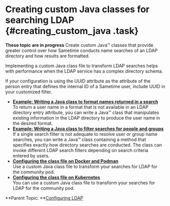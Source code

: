 # Creating custom Java classes for searching LDAP {#creating_custom_java .task}

**These topic are in progress** Create custom Java™ classes that provide greater control over how Sametime conducts name searches of an LDAP directory and how results are formatted.

Implementing a custom Java class file to transform LDAP searches helps with performance when the LDAP service has a complex directory schema.

If your configuration is using the UUID attribute as the attribute of the person entry that defines the internal ID of a Sametime user, include UUID in your customized filter.

-   **[Example: Writing a Java class to format names returned in a search](config_chat_ldap_java_format.md)**  
To return a user name in a format that is not available in an LDAP directory entry attribute, you can write a Java™ class that manipulates existing information in the LDAP directory to produce the user name in the desired format.
-   **[Example: Writing a Java class to filter searches for people and groups](config_chat_ldap_java_people.md)**  
If a single search filter is not adequate to resolve user or group name searches, you can write a Java™ class containing a method that specifies exactly how directory searches are conducted. The class can invoke different LDAP search filters depending on search criteria entered by users.
-   **[Configuring the class file on Docker and Podman](config_class_file_docker.md)**  
Use a custom Java class file to transform your searches for LDAP for the community pod.
-   **[Configuring the class file on Kubernetes](config_class_file_kubernetes.md)**  
You can use a custom Java class file to transform your searches for LDAP for the community pod.

**Parent Topic:  **[Configuring LDAP](configuring_ldap.md)

